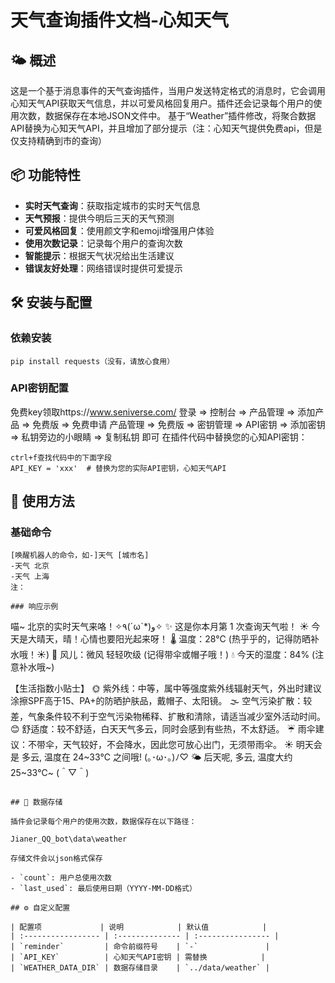 # 天气查询插件文档-心知天气

## 🌤️ 概述

这是一个基于消息事件的天气查询插件，当用户发送特定格式的消息时，它会调用心知天气API获取天气信息，并以可爱风格回复用户。插件还会记录每个用户的使用次数，数据保存在本地JSON文件中。
基于“Weather”插件修改，将聚合数据API替换为心知天气API，并且增加了部分提示（注：心知天气提供免费api，但是仅支持精确到市的查询）

## 📦 功能特性

- **实时天气查询**：获取指定城市的实时天气信息
- **天气预报**：提供今明后三天的天气预测
- **可爱风格回复**：使用颜文字和emoji增强用户体验
- **使用次数记录**：记录每个用户的查询次数
- **智能提示**：根据天气状况给出生活建议
- **错误友好处理**：网络错误时提供可爱提示

## 🛠️ 安装与配置

### 依赖安装

```
pip install requests（没有，请放心食用）
```

### API密钥配置
免费key领取https://www.seniverse.com/
登录 => 控制台 => 产品管理 => 添加产品 => 免费版 => 免费申请
产品管理 => 免费版 => 密钥管理 => API密钥 => 添加密钥 => 私钥旁边的小眼睛 => 复制私钥   即可
在插件代码中替换您的心知API密钥：

```
ctrl+f查找代码中的下面字段
API_KEY = 'xxx'  # 替换为您的实际API密钥，心知天气API
```

## 📝 使用方法

### 基础命令

```
[唤醒机器人的命令，如-]天气 [城市名]
-天气 北京
-天气 上海
注：

### 响应示例

```
喵~ 北京的实时天气来咯！✧٩(ˊωˋ*)و✧
✨ 这是你本月第 1 次查询天气啦！
☀️ 今天是大晴天，晴！心情也要阳光起来呀！
🌡️ 温度：28°C (热乎乎的，记得防晒补水哦！☀️)
🍃 风儿：微风 轻轻吹级 (记得带伞或帽子哦！)
💧 今天的湿度：84% (注意补水哦~)

【生活指数小贴士】
🌞 紫外线：中等，属中等强度紫外线辐射天气，外出时建议涂擦SPF高于15、PA+的防晒护肤品，戴帽子、太阳镜。
🌫️ 空气污染扩散：较差，气象条件较不利于空气污染物稀释、扩散和清除，请适当减少室外活动时间。
😊 舒适度：较不舒适，白天天气多云，同时会感到有些热，不太舒适。
☔ 雨伞建议：不带伞，天气较好，不会降水，因此您可放心出门，无须带雨伞。
☀️ 明天会是 多云, 温度在 24~33℃ 之间哦! (｡･ω･｡)ﾉ♡
🌤️ 后天呢, 多云, 温度大约 25~33℃~ (＾▽＾)
```

## 💾 数据存储

插件会记录每个用户的使用次数，数据保存在以下路径：

Jianer_QQ_bot\data\weather

存储文件会以json格式保存

- `count`: 用户总使用次数
- `last_used`: 最后使用日期（YYYY-MM-DD格式）

## ⚙️ 自定义配置

| 配置项             | 说明            | 默认值            |
| :----------------- | :-------------- | :---------------- |
| `reminder`         | 命令前缀符号    | `-`               |
| `API_KEY`          | 心知天气API密钥 | 需替换            |
| `WEATHER_DATA_DIR` | 数据存储目录    | `../data/weather` |

